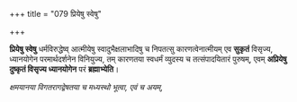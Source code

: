 +++
title = "079 प्रियेषु स्वेषु"

+++

**प्रियेषु स्वेषु** धर्मविरुद्धेष्व् आत्मीयेषु स्वादुभैक्षलाभादिषु च निपतत्सु कारणत्वेनात्मीयम् एव **सुकृतं** विसृज्य, ध्यानयोगेन परमार्थदर्शनेन विनियुज्य, तम् कारणतया स्वधर्मं व्युदस्य च तत्संपादयितारं पुरुषम्, एवम् **अप्रियेषु दुष्कृतं विसृज्य ध्यानयोगेन** परं **ब्रह्माभ्येति**।

_क्षमयानया विगतरागद्वेषतया च मध्यस्थो भूत्वा, एवं च अयम्_,